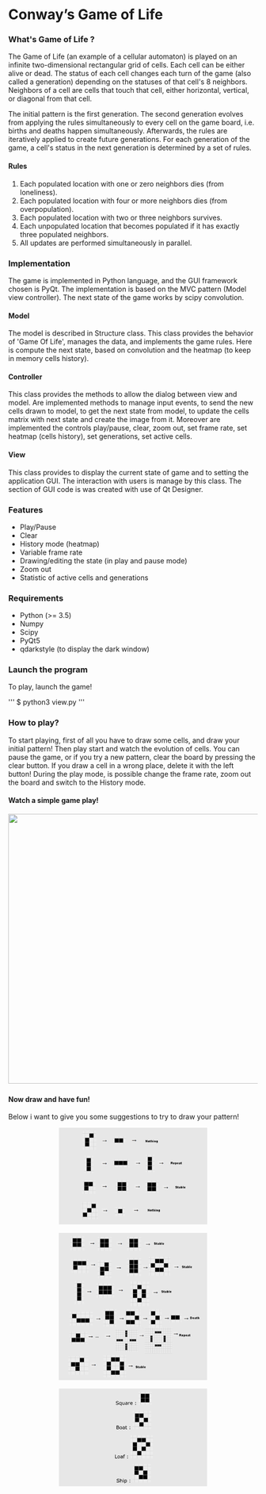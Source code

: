 # Conway’s Game of Life

### What's Game of Life ? 

The Game of Life (an example of a cellular automaton) is played on an infinite two-dimensional rectangular grid of cells. Each cell can be either alive or dead. The status of each cell changes each turn of the game (also called a generation) depending on the statuses of that cell's 8 neighbors. Neighbors of a cell are cells that touch that cell, either horizontal, vertical, or diagonal from that cell.

The initial pattern is the first generation. The second generation evolves from applying the rules simultaneously to every cell on the game board, i.e. births and deaths happen simultaneously. Afterwards, the rules are iteratively applied to create future generations. For each generation of the game, a cell's status in the next generation is determined by a set of rules.

#### Rules

1. Each populated location with one or zero neighbors dies (from loneliness).
2. Each populated location with four or more neighbors dies (from overpopulation).
3. Each populated location with two or three neighbors survives.
4. Each unpopulated location that becomes populated if it has exactly three populated neighbors.
5. All updates are performed simultaneously in parallel.

### Implementation

The game is implemented in Python language, and the GUI framework chosen is PyQt.
The implementation is based on the MVC pattern (Model view controller).
The next state of the game works by scipy convolution.

#### Model

The model is described in Structure class. 
This class provides the behavior of 'Game Of Life', manages the data, and implements the game rules.
Here is compute the next state, based on convolution and the heatmap (to keep in memory cells history).

#### Controller

This class provides the methods to allow the dialog between view and model.
Are implemented methods to manage input events, to send the new cells drawn to model,
to get the next state from model, to update the cells matrix with next state and create the image from it.
Moreover are implemented the controls play/pause, clear, zoom out, set frame rate, set heatmap (cells history), set generations, set active cells.

#### View

This class provides to display the current state of game and to setting the application GUI. The interaction with users is manage by this class.
The section of GUI code is was created with use of Qt Designer.

### Features
- Play/Pause
- Clear
- History mode (heatmap)
- Variable frame rate
- Drawing/editing the state (in play and pause mode)
- Zoom out
- Statistic of active cells and generations

### Requirements

- Python (>= 3.5)
- Numpy
- Scipy 
- PyQt5
- qdarkstyle (to display the dark window)

### Launch the program
To play, launch the game!

'''
$ python3 view.py
'''

### How to play?
To start playing, first of all you have to draw some cells, and draw your initial pattern!
Then play start and watch the evolution of cells.
You can pause the game, or if you try a new pattern, clear the board by pressing the clear button. If you draw a cell in a wrong place, delete it with the left button!
During the play mode, is possible change the frame rate, zoom out the board and switch to the History mode.

#### Watch a simple game play!
<p align="center">
  <img width="700" height="544" src="https://github.com/AlessandroMinervini/Conway-s-Game-of-Life/blob/master/images/gameplay2.gif">
</p>

#### Now draw and have fun!
Below i want to give you some suggestions to try to draw your pattern!

<p align="center">
  <img width="300" height="195" src="https://github.com/AlessandroMinervini/Conway-s-Game-of-Life/blob/master/images/example.png">
</p>
<p align="center">
  <img width="300" height="297" src="https://github.com/AlessandroMinervini/Conway-s-Game-of-Life/blob/master/images/example2.png">
</p>
<p align="center">
  <img width="300" height="197" src="https://github.com/AlessandroMinervini/Conway-s-Game-of-Life/blob/master/images/example3.png">
</p>

